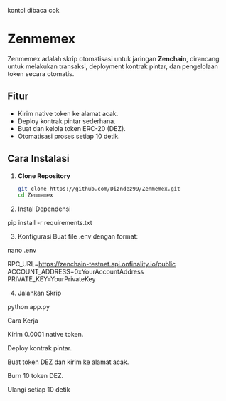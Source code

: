kontol dibaca cok

# Zenmemex  

Zenmemex adalah skrip otomatisasi untuk jaringan **Zenchain**, dirancang untuk melakukan transaksi, deployment kontrak pintar, dan pengelolaan token secara otomatis.  

## Fitur  
- Kirim native token ke alamat acak.  
- Deploy kontrak pintar sederhana.  
- Buat dan kelola token ERC-20 (DEZ).  
- Otomatisasi proses setiap 10 detik.  

## Cara Instalasi  

1. **Clone Repository**  
   ```bash  
   git clone https://github.com/Dizndez99/Zenmemex.git  
   cd Zenmemex

2. Instal Dependensi

pip install -r requirements.txt


3. Konfigurasi
Buat file .env dengan format:

nano .env

RPC_URL=https://zenchain-testnet.api.onfinality.io/public  
ACCOUNT_ADDRESS=0xYourAccountAddress  
PRIVATE_KEY=YourPrivateKey


4. Jalankan Skrip

python app.py



Cara Kerja

Kirim 0.0001 native token.

Deploy kontrak pintar.

Buat token DEZ dan kirim ke alamat acak.

Burn 10 token DEZ.

Ulangi setiap 10 detik



